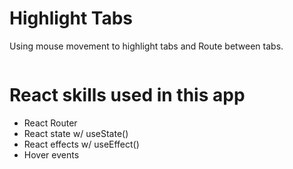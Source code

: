 # Highlight Tabs

Using mouse movement to highlight tabs and Route between tabs.

![]()

# React skills used in this app

- React Router
- React state w/ useState()
- React effects w/ useEffect()
- Hover events
